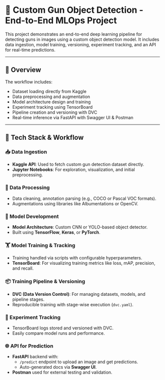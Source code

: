 # 🔫 Custom Gun Object Detection - End-to-End MLOps Project

This project demonstrates an end-to-end deep learning pipeline for detecting guns in images using a custom object detection model. It includes data ingestion, model training, versioning, experiment tracking, and an API for real-time predictions.

---

## 🚀 Overview

The workflow includes:

- Dataset loading directly from Kaggle  
- Data preprocessing and augmentation  
- Model architecture design and training  
- Experiment tracking using TensorBoard  
- Pipeline creation and versioning with DVC  
- Real-time inference via FastAPI with Swagger UI & Postman

---

## 🧰 Tech Stack & Workflow

### 📥 Data Ingestion
- **Kaggle API**: Used to fetch custom gun detection dataset directly.
- **Jupyter Notebooks**: For exploration, visualization, and initial preprocessing.

### 🧹 Data Processing
- Data cleaning, annotation parsing (e.g., COCO or Pascal VOC formats).
- Augmentations using libraries like Albumentations or OpenCV.

### 🧠 Model Development
- **Model Architecture**: Custom CNN or YOLO-based object detector.
- Built using **TensorFlow**, **Keras**, or **PyTorch**.

### 🏋️ Model Training & Tracking
- Training handled via scripts with configurable hyperparameters.
- **TensorBoard**: For visualizing training metrics like loss, mAP, precision, and recall.

### 📦 Training Pipeline & Versioning
- **DVC (Data Version Control)**: For managing datasets, models, and pipeline stages.
- Reproducible training with stage-wise execution (`dvc.yaml`).

### 🧪 Experiment Tracking
- TensorBoard logs stored and versioned with DVC.
- Easily compare model runs and performance.

### 🌐 API for Prediction
- **FastAPI** backend with:
  - `/predict` endpoint to upload an image and get predictions.
  - Auto-generated docs via **Swagger UI**.
- **Postman** used for external testing and validation.
